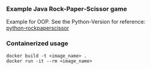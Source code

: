 ### Example Java Rock-Paper-Scissor game

Example for OOP. See the Python-Version for reference:  
[python-rockpaperscissor](https://github.com/xamma/python-rockpaperscissor)

### Containerized usage
```
docker build -t <image_name> .
docker run -it --rm <image_name>
```